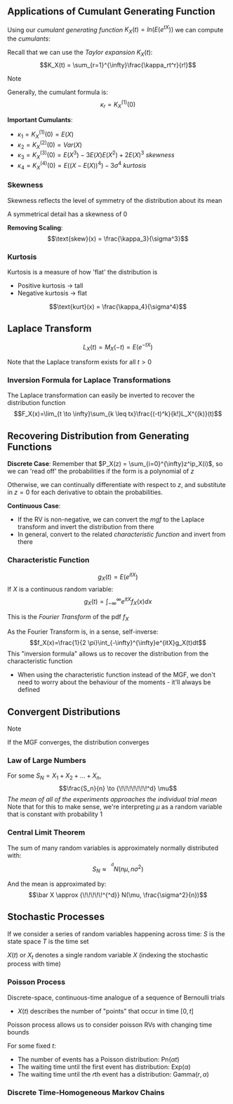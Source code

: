 
## Applications of Cumulant Generating Function

Using our *cumulant generating function* $K_X(t) = ln(E(e^{tX}))$ we can compute the *cumulants*:

Recall that we can use the *Taylor expansion* $K_X(t)$:
$$K_X(t) = \sum_{r=1}^{\infty}\frac{\kappa_rt^r}{r!}$$

>[!note]
>Generally, the cumulant formula is:
>$$\kappa_r = K_X^{(1)}(0)$$

**Important Cumulants**:
- $\kappa_1 = K_X^{(1)}(0) = E(X)$
- $\kappa_2 = K_X^{(2)}(0) = Var(X)$
- $\kappa_3 = K_X^{(3)}(0) = E(X^3)-3E(X)E(X^2)+2E(X)^3$ *skewness*
- $\kappa_4 = K_X^{(4)}(0) = E((X-E(X))^4)-3\sigma^4$ *kurtosis*

### Skewness
Skewness reflects the level of symmetry of the distribution about its mean

A symmetrical detail has a skewness of $0$

**Removing Scaling**:
$$\text{skew}(x) = \frac{\kappa_3}{\sigma^3}$$
### Kurtosis
Kurtosis is a measure of how 'flat' the distribution is
- Positive kurtosis -> tall
- Negative kurtosis -> flat

$$\text{kurt}(x) = \frac{\kappa_4}{\sigma^4}$$
## Laplace Transform

$$L_X(t) = M_X(-t) = E(e^{-tX})$$

Note that the Laplace transform exists for all $t \gt 0$
### Inversion Formula for Laplace Transformations

The Laplace transformation can easily be inverted to recover the distribution function
$$F_X(x)=\lim_{t \to \infty}\sum_{k \leq tx}\frac{(-t)^k}{k!}L_X^{(k)}(t)$$

## Recovering Distribution from Generating Functions

**Discrete Case**:
Remember that $P_X(z) = \sum_{i=0}^{\infty}z^ip_X(i)$, so we can 'read off' the probabilities if the form is a polynomial of $z$

Otherwise, we can continually differentiate with respect to $z$, and substitute in $z=0$ for each derivative to obtain the probabilities.

**Continuous Case**:
- If the RV is non-negative, we can convert the *mgf* to the Laplace transform and invert the distribution from there
- In general, convert to the related *characteristic function* and invert from there


### Characteristic Function
$$g_X(t) = E(e^{itX})$$
If $X$ is a continuous random variable:
$$g_X(t) = \int^{\infty}_{-\infty}e^{itX}f_X(x)dx$$

This is the *Fourier Transform* of the pdf $f_X$

As the Fourier Transform is, in a sense, self-inverse:
$$f_X(x)=\frac{1}{2 \pi}\int_{-\infty}^{\infty}e^{itX}g_X(t)dt$$
This "inversion formula" allows us to recover the distribution from the characteristic function
- When using the characteristic function instead of the MGF, we don't need to worry about the behaviour of the moments - it'll always be defined


## Convergent Distributions

>[!note]
>If the MGF converges, the distribution converges


### Law of Large Numbers

For some $S_N = X_1 + X_2 + ... + X_n$,
$$\frac{S_n}{n} \to {\!\!\!\!\!\!\!^d} \mu$$
*The mean of all of the experiments approaches the individual trial mean*
Note that for this to make sense, we're interpreting $\mu$ as a random variable that is constant with probability 1
### Central Limit Theorem

The sum of many random variables is approximately normally distributed with:
$$S_N \approx {\!\!\!\!\!^{^d}} N(n\mu, n\sigma^2)$$

And the mean is approximated by:
$$\bar X \approx {\!\!\!\!\!^{^d}} N(\mu, \frac{\sigma^2}{n})$$


## Stochastic Processes

If we consider a series of random variables happening across time:
$S$ is the state space
$T$ is the time set

$X(t)$ or $X_t$ denotes a single random variable $X$ (indexing the stochastic process with time)

### Poisson Process
Discrete-space, continuous-time analogue of a sequence of Bernoulli trials
- $X(t)$ describes the number of "points" that occur in time $[0,t]$

Poisson process allows us to consider poisson RVs with changing time bounds

For some fixed $t$:
- The number of events has a Poisson distribution: $\text{Pn}(\alpha t)$
- The waiting time until the first event has distribution: $\text{Exp}(\alpha)$
- The waiting time until the $r$th event has a distribution: $\text{Gamma}(r, \alpha)$

### Discrete Time-Homogeneous Markov Chains


